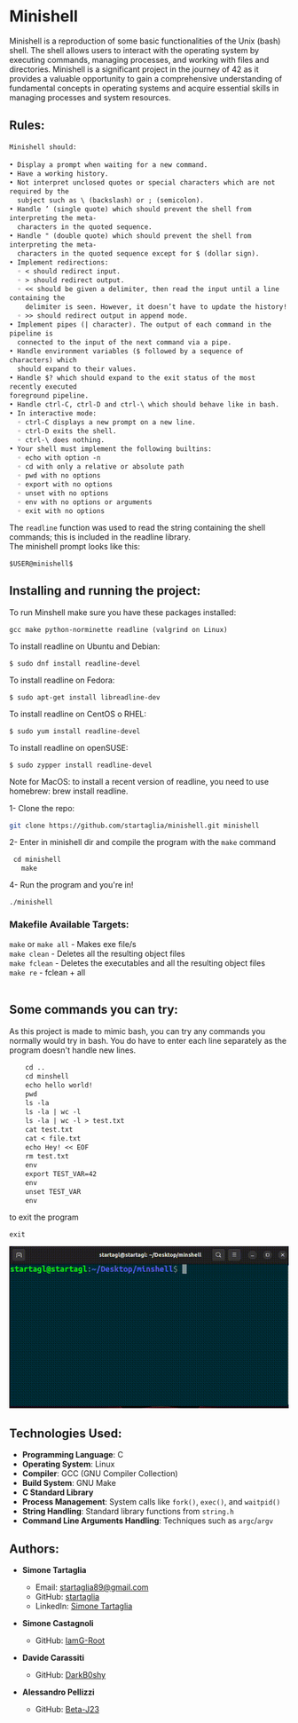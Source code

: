 # Minishell

Minishell is a reproduction of some basic functionalities of the Unix (bash) shell.
The shell allows users to interact with the operating system by executing
commands, managing processes, and working with files and directories.
Minishell is a significant project in the journey of 42 as it provides a valuable opportunity
to gain a comprehensive understanding of fundamental concepts
in operating systems and acquire essential skills in managing processes and system resources.

## Rules:

    Minishell should:
  
    • Display a prompt when waiting for a new command.
    • Have a working history.
    • Not interpret unclosed quotes or special characters which are not required by the
      subject such as \ (backslash) or ; (semicolon).
    • Handle ’ (single quote) which should prevent the shell from interpreting the meta-
      characters in the quoted sequence.
    • Handle " (double quote) which should prevent the shell from interpreting the meta-
      characters in the quoted sequence except for $ (dollar sign).
    • Implement redirections:
      ◦ < should redirect input.
      ◦ > should redirect output.
      ◦ << should be given a delimiter, then read the input until a line containing the
        delimiter is seen. However, it doesn’t have to update the history!
      ◦ >> should redirect output in append mode.
    • Implement pipes (| character). The output of each command in the pipeline is
      connected to the input of the next command via a pipe.
    • Handle environment variables ($ followed by a sequence of characters) which
      should expand to their values.
    • Handle $? which should expand to the exit status of the most recently executed
    foreground pipeline.
    • Handle ctrl-C, ctrl-D and ctrl-\ which should behave like in bash.
    • In interactive mode:
      ◦ ctrl-C displays a new prompt on a new line.
      ◦ ctrl-D exits the shell.
      ◦ ctrl-\ does nothing.
    • Your shell must implement the following builtins:
      ◦ echo with option -n
      ◦ cd with only a relative or absolute path
      ◦ pwd with no options
      ◦ export with no options
      ◦ unset with no options
      ◦ env with no options or arguments
      ◦ exit with no options
The ``readline`` function was used to read the string containing the shell commands; this is included in the readline library.</br>
The minishell prompt looks like this:

```
$USER@minishell$
```

## Installing and running the project:

To run Minshell make sure you have these packages installed:

```
gcc make python-norminette readline (valgrind on Linux)
```

To install readline on Ubuntu and Debian:

```
$ sudo dnf install readline-devel
```

To install readline on Fedora:

```
$ sudo apt-get install libreadline-dev
```

To install readline on CentOS o RHEL:

```
$ sudo yum install readline-devel
```

To install readline on openSUSE:

```
$ sudo zypper install readline-devel
```

Note for MacOS: to install a recent version of readline, you need to use homebrew: brew install readline.</br>

1- Clone the repo:
  
  ```sh
  git clone https://github.com/startaglia/minishell.git minishell
  ```

2- Enter in minishell dir and compile the program with the `make` command
	
 ```
  cd minishell
	make
 ```
4- Run the program and you're in!

	./minishell
 
### Makefile Available Targets:

`make` or `make all` - Makes exe file/s</br>
`make clean` - Deletes all the resulting object files  
`make fclean` - Deletes the executables and all the resulting object files  
`make re` - fclean + all
</br></br>

## Some commands you can try:
As this project is made to mimic bash, you can try any commands you normally would try in bash. You do have to enter each line separately as the program doesn't handle new lines.

```
	cd ..
	cd minshell
	echo hello world!
	pwd
	ls -la
	ls -la | wc -l
	ls -la | wc -l > test.txt
	cat test.txt
	cat < file.txt
	echo Hey! << EOF
	rm test.txt
	env
	export TEST_VAR=42
	env
	unset TEST_VAR
	env
 ```
to exit the program

	exit

 <a href="https://42roma.it/"><img src="https://github.com/startaglia/startaglia/blob/main/.media/minishell.gif"></a>
## Technologies Used:

- **Programming Language**: C
- **Operating System**: Linux
- **Compiler**: GCC (GNU Compiler Collection)
- **Build System**: GNU Make
- **C Standard Library**
- **Process Management**: System calls like `fork()`, `exec()`, and `waitpid()`
- **String Handling**: Standard library functions from `string.h`
- **Command Line Arguments Handling**: Techniques such as `argc`/`argv`



## Authors:

- **Simone Tartaglia**
  - Email: [startaglia89@gmail.com](mailto:startaglia89@gmail.com)
  - GitHub: [startaglia](https://github.com/startaglia)
  - LinkedIn: [Simone Tartaglia](https://www.linkedin.com/in/simone-tartaglia-134723248/)

- **Simone Castagnoli**
  - GitHub: [IamG-Root](https://github.com/IamG-Root)

- **Davide Carassiti**
  - GitHub: [DarkB0shy](https://github.com/DarkB0shy)

- **Alessandro Pellizzi**
  - GitHub: [Beta-J23](https://github.com/Beta-J23)
